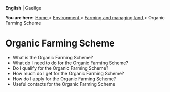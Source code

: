 **English** |  Gaeilge 

**You are here:** [ Home ](/en/) > [ Environment ](/en/environment/) > [
Farming and managing land ](/en/environment/land/) > Organic Farming Scheme

#  Organic Farming Scheme

  * What is the Organic Farming Scheme? 
  * What do I need to do for the Organic Farming Scheme? 
  * Do I qualify for the Organic Farming Scheme? 
  * How much do I get for the Organic Farming Scheme? 
  * How do I apply for the Organic Farming Scheme? 
  * Useful contacts for the Organic Farming Scheme 
